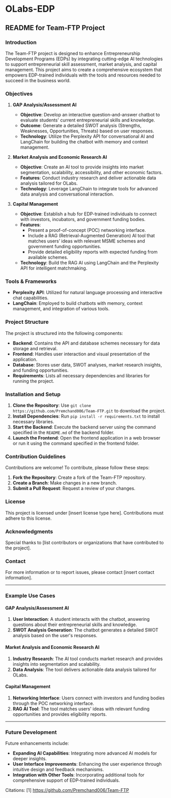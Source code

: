 # OLabs-EDP

## README for Team-FTP Project

### Introduction

The Team-FTP project is designed to enhance Entrepreneurship Development Programs (EDPs) by integrating cutting-edge AI technologies to support entrepreneurial skill assessment, market analysis, and capital management. This project aims to create a comprehensive ecosystem that empowers EDP-trained individuals with the tools and resources needed to succeed in the business world.

### Objectives

1. **GAP Analysis/Assessment AI**
   - **Objective**: Develop an interactive question-and-answer chatbot to evaluate students' current entrepreneurial skills and knowledge.
   - **Outcome**: Generate a detailed SWOT analysis (Strengths, Weaknesses, Opportunities, Threats) based on user responses.
   - **Technology**: Utilize the Perplexity API for conversational AI and LangChain for building the chatbot with memory and context management.

2. **Market Analysis and Economic Research AI**
   - **Objective**: Create an AI tool to provide insights into market segmentation, scalability, accessibility, and other economic factors.
   - **Features**: Conduct industry research and deliver actionable data analysis tailored for OLabs.
   - **Technology**: Leverage LangChain to integrate tools for advanced data analysis and conversational interaction.

3. **Capital Management**
   - **Objective**: Establish a hub for EDP-trained individuals to connect with investors, incubators, and government funding bodies.
   - **Features**:
     - Present a proof-of-concept (POC) networking interface.
     - Include a RAG (Retrieval-Augmented Generation) AI tool that matches users’ ideas with relevant MSME schemes and government funding opportunities.
     - Provide detailed eligibility reports with expected funding from available schemes.
   - **Technology**: Build the RAG AI using LangChain and the Perplexity API for intelligent matchmaking.

### Tools & Frameworks

- **Perplexity API**: Utilized for natural language processing and interactive chat capabilities.
- **LangChain**: Employed to build chatbots with memory, context management, and integration of various tools.

### Project Structure

The project is structured into the following components:

- **Backend**: Contains the API and database schemes necessary for data storage and retrieval.
- **Frontend**: Handles user interaction and visual presentation of the application.
- **Database**: Stores user data, SWOT analyses, market research insights, and funding opportunities.
- **Requirements**: Lists all necessary dependencies and libraries for running the project.

### Installation and Setup

1. **Clone the Repository**: Use `git clone https://github.com/Premchand006/Team-FTP.git` to download the project.
2. **Install Dependencies**: Run `pip install -r requirements.txt` to install necessary libraries.
3. **Start the Backend**: Execute the backend server using the command specified in the `README.md` of the backend folder.
4. **Launch the Frontend**: Open the frontend application in a web browser or run it using the command specified in the frontend folder.

### Contribution Guidelines

Contributions are welcome! To contribute, please follow these steps:

1. **Fork the Repository**: Create a fork of the Team-FTP repository.
2. **Create a Branch**: Make changes in a new branch.
3. **Submit a Pull Request**: Request a review of your changes.

### License

This project is licensed under [insert license type here]. Contributions must adhere to this license.

### Acknowledgments

Special thanks to [list contributors or organizations that have contributed to the project].

### Contact

For more information or to report issues, please contact [insert contact information].

---

### Example Use Cases

#### GAP Analysis/Assessment AI

1. **User Interaction**: A student interacts with the chatbot, answering questions about their entrepreneurial skills and knowledge.
2. **SWOT Analysis Generation**: The chatbot generates a detailed SWOT analysis based on the user's responses.

#### Market Analysis and Economic Research AI

1. **Industry Research**: The AI tool conducts market research and provides insights into segmentation and scalability.
2. **Data Analysis**: The tool delivers actionable data analysis tailored for OLabs.

#### Capital Management

1. **Networking Interface**: Users connect with investors and funding bodies through the POC networking interface.
2. **RAG AI Tool**: The tool matches users' ideas with relevant funding opportunities and provides eligibility reports.

---

### Future Development

Future enhancements include:

- **Expanding AI Capabilities**: Integrating more advanced AI models for deeper insights.
- **User Interface Improvements**: Enhancing the user experience through intuitive design and feedback mechanisms.
- **Integration with Other Tools**: Incorporating additional tools for comprehensive support of EDP-trained individuals.

Citations:
[1] https://github.com/Premchand006/Team-FTP
